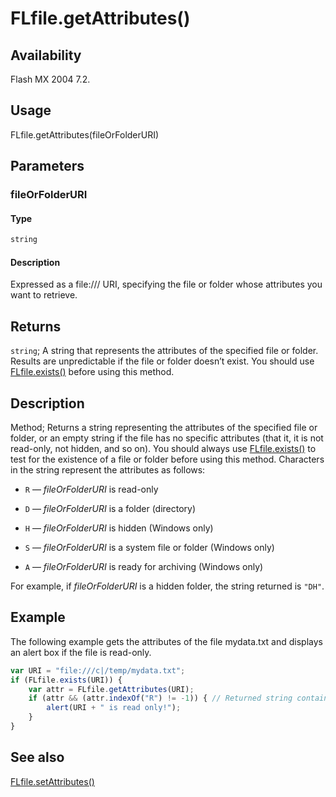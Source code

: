 # FLfile.getAttributes()

## Availability

Flash MX 2004 7.2.

## Usage

FLfile.getAttributes(fileOrFolderURI)

## Parameters

### **fileOrFolderURI**

#### Type

```typescript
string
```

#### Description

Expressed as a file:/// URI, specifying the file or folder whose attributes you want to retrieve.

## Returns

`string`; A string that represents the attributes of the specified file or folder.
Results are unpredictable if the file or folder doesn’t exist. You should use [FLfile.exists()](../FLfile_object/FLfile2.md) before using this method.

## Description

Method; Returns a string representing the attributes of the specified file or folder, or an empty string if the file has no specific attributes (that it, it is not read-only, not hidden, and so on). You should always use [FLfile.exists()](../FLfile_object/FLfile2.md) to test for the existence of a file or folder before using this method.
Characters in the string represent the attributes as follows:

- `R` — *fileOrFolderURI* is read-only

- `D` — *fileOrFolderURI* is a folder (directory)

- `H` — *fileOrFolderURI* is hidden (Windows only)

- `S` — *fileOrFolderURI* is a system file or folder (Windows only)

- `A` — *fileOrFolderURI* is ready for archiving (Windows only)

For example, if *fileOrFolderURI* is a hidden folder, the string returned is `"DH"`.

## Example

The following example gets the attributes of the file mydata.txt and displays an alert box if the file is read-only.

```javascript
var URI = "file:///c|/temp/mydata.txt";
if (FLfile.exists(URI)) {
    var attr = FLfile.getAttributes(URI);
    if (attr && (attr.indexOf("R") != -1)) { // Returned string contains R.
        alert(URI + " is read only!");
    }
}
```

## See also

[FLfile.setAttributes()](../FLfile_object/FLfile13.md)
